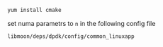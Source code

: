 ```bash
yum install cmake
```
set numa parametrs to `n` in the following config file
```bash
libmoon/deps/dpdk/config/common_linuxapp
```

